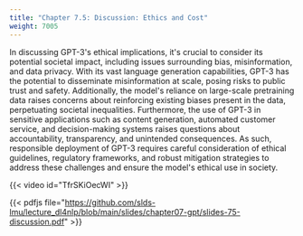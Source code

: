 ```yaml
---
title: "Chapter 7.5: Discussion: Ethics and Cost"
weight: 7005
---
```


In discussing GPT-3's ethical implications, it's crucial to consider its potential societal impact, including issues surrounding bias, misinformation, and data privacy. With its vast language generation capabilities, GPT-3 has the potential to disseminate misinformation at scale, posing risks to public trust and safety. Additionally, the model's reliance on large-scale pretraining data raises concerns about reinforcing existing biases present in the data, perpetuating societal inequalities. Furthermore, the use of GPT-3 in sensitive applications such as content generation, automated customer service, and decision-making systems raises questions about accountability, transparency, and unintended consequences. As such, responsible deployment of GPT-3 requires careful consideration of ethical guidelines, regulatory frameworks, and robust mitigation strategies to address these challenges and ensure the model's ethical use in society.


<!--more-->
{{< video id="TfrSKiOecWI" >}}

{{< pdfjs file="https://github.com/slds-lmu/lecture_dl4nlp/blob/main/slides/chapter07-gpt/slides-75-discussion.pdf" >}}
